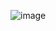 ![image](https://github.com/VisawaPRO/03376836-OOP-2566-Lab-03/assets/144195555/91873b7f-035c-4eaf-a7c2-121a07af5054)
